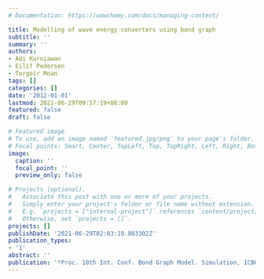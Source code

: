 ```yaml
---
# Documentation: https://wowchemy.com/docs/managing-content/

title: Modelling of wave energy converters using bond graph
subtitle: ''
summary: ''
authors:
- Adi Kurniawan
- Eilif Pedersen
- Torgeir Moan
tags: []
categories: []
date: '2012-01-01'
lastmod: 2021-06-29T09:57:19+08:00
featured: false
draft: false

# Featured image
# To use, add an image named `featured.jpg/png` to your page's folder.
# Focal points: Smart, Center, TopLeft, Top, TopRight, Left, Right, BottomLeft, Bottom, BottomRight.
image:
  caption: ''
  focal_point: ''
  preview_only: false

# Projects (optional).
#   Associate this post with one or more of your projects.
#   Simply enter your project's folder or file name without extension.
#   E.g. `projects = ["internal-project"]` references `content/project/deep-learning/index.md`.
#   Otherwise, set `projects = []`.
projects: []
publishDate: '2021-06-29T02:03:19.803302Z'
publication_types:
- '1'
abstract: ''
publication: '*Proc. 10th Int. Conf. Bond Graph Model. Simulation, ICBGM*'
---
```


